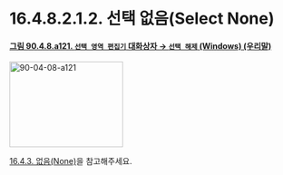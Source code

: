 # 16.4.8.2.1.2. 선택 없음(Select None)

<a id="90-04-08-a121"></a>

#### [그림 90.4.8.a121. `선택 영역 편집기` 대화상자 → `선택 해제` (Windows) (우리말)](./90-04-0008-selection_editor.md#90-04-08-a121)
<img width="200" height="151" alt="90-04-08-a121" src="https://github.com/user-attachments/assets/3f5055d1-13ed-4e25-b602-ccb2d50e51cf" />

[16.4.3. 없음(None)](./16-04-03-00-none.md)을 참고해주세요.